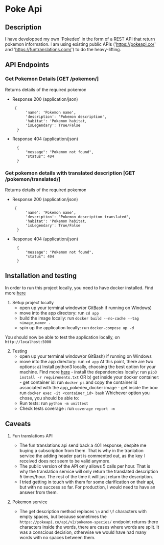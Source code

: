 Poke Api
=========

Description
-----------
I have developped my own 'Pokedex' in the form of a REST API that return pokemon information. I am using existing public APIs ('https://pokeapi.co/' and 'https://funtranslations.com/') to do the heavy-lifting. 


## API Endpoints
### Get Pokemon Details [GET /pokemon/<name>]

Returns details of the required pokemon

+ Response 200 (application/json)

       {
            'name': 'Pokemon name',
            'description': 'Pokemon description',
            'habitat': 'Pokemon habitat,
            'isLegendary': True/False
        }

+ Response 404 (application/json)

        {
            "message": "Pokemon not found",
            "status": 404
        }

### Get pokemon details with translated description [GET /pokemon/translated/<name>]

Returns details of the required pokemon

+ Response 200 (application/json)

       {
            'name': 'Pokemon name',
            'description': 'Pokemon description translated',
            'habitat': 'Pokemon habitat,
            'isLegendary': True/False
        }

+ Response 404 (application/json)

        {
            "message": "Pokemon not found",
            "status": 404
        }


Installation and testing
------------------------
In order to run this project locally, you need to have docker installed. Find more [here](https://www.docker.com/get-started)

1. Setup project locally
    - open up your terminal window(or GitBash if running on Windows)
    - move into the app directory: run `cd app`
    - build the image locally: run `docker build --no-cache --tag <image_name> .`
    - spin up the application locally: run `docker-compose up -d`

You should now be able to test the application locally, on `http://localhost:5000`

2. Testing
    - open up your terminal window(or GitBash) if running on Windows
    - move into the app directory: run `cd app`
    At this point, there are two options:
        a) Install python3 locally, choosing the best option for your machine. Find more [here](https://www.python.org/downloads/)
            - install the dependencies locally: run `pip3 install -r requirements.txt`
        OR 
        b) get inside your docker container:
            - get container id: run `docker ps` and copy the container id associated with the app_pokedex_docker image
            - get inside the box: run `docker exec -it <container_id> bash`
    Whichever option you chose, you should be able to:
    - Run tests: run `python -m unittest`
    - Check tests coverage : run `coverage report -m`
    
Caveats
-------

1. Fun translations API
    - The fun translations api send back a 401 response, despite me buying a subscription from them. That is why in the tranlation service the adding header part is commented out, as the key I received does not seem to be valid anymore. 
    - The public version of the API only allows 5 calls per hour. That is why the translation service will only return the translated description 5 times/hour. The rest of the time it will just return the description.
    - I tried getting in touch with them for some clarification on their api, but with no success so far. For production, I would need to have an answer from them. 

2. Pokemon service
    - The get description method replaces `\n` and `\f` characters with empty spaces, but because sometimes the `https://pokeapi.co/api/v2/pokemon-species/` endpoint returns there characters inside the words, there are cases where words are split. It was a conscious decision, otherwise we would have had many words with no spaces between them.


